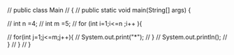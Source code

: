 // public class Main
// {
// 	public static void main(String[] args) {
	    
// 	    int n =4;
// 	    int m =5;
// 		for (int i=1;i<=n ;i++ ){
		     
// 		     for(int j=1;j<=m;j++){
// 		         System.out.print("*");
// 		     }
// 		     System.out.println();
// 		} 
// 	}
// }

